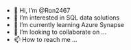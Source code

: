 - 👋 Hi, I’m @Ron2467
- 👀 I’m interested in SQL data solutions
- 🌱 I’m currently learning Azure Synapse
- 💞️ I’m looking to collaborate on ...
- 📫 How to reach me ...

<!---
Ron2467/Ron2467 is a ✨ special ✨ repository because its `README.md` (this file) appears on your GitHub profile.
You can click the Preview link to take a look at your changes.
--->

